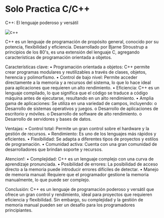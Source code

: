 # Solo Practica C/C++
C++: El lenguaje poderoso y versátil

![c++](https://github.com/DiegoJDArias/SoloPractica/assets/97647686/b6267600-73ac-4caf-bd34-8da7a78f1a80)

C++ es un lenguaje de programación de propósito general, conocido por su potencia, flexibilidad y eficiencia. Desarrollado por Bjarne Stroustrup a principios de los 80's, es una extensión del lenguaje C, agregando características de programación orientada a objetos.

Características clave:
•	Programación orientada a objetos: C++ permite crear programas modulares y reutilizables a través de clases, objetos, herencia y polimorfismo.
•	Control de bajo nivel: Permite acceder directamente a la memoria y a recursos del sistema, lo que lo hace ideal para aplicaciones que requieren un alto rendimiento.
•	Eficiencia: C++ es un lenguaje compilado, lo que significa que el código se traduce a código máquina antes de ejecutarse, resultando en un alto rendimiento.
•	Amplia gama de aplicaciones: Se utiliza en una variedad de campos, incluyendo:
o	Desarrollo de sistemas operativos y juegos.
o	Desarrollo de aplicaciones de escritorio y móviles.
o	Desarrollo de software de alto rendimiento.
o	Desarrollo de servidores y bases de datos.

Ventajas:
•	Control total: Permite un gran control sobre el hardware y la gestión de recursos.
•	Rendimiento: Es uno de los lenguajes más rápidos y eficientes.
•	Flexibilidad: Se adapta a diferentes tipos de proyectos y estilos de programación.
•	Comunidad activa: Cuenta con una gran comunidad de desarrolladores que brindan soporte y recursos.

Atencion!:
•	Complejidad: C++ es un lenguaje complejo con una curva de aprendizaje pronunciada.
•	Posibilidad de errores: La posibilidad de acceso directo a la memoria puede introducir errores difíciles de detectar.
•	Manejo de memoria manual: Requiere que el programador gestione la memoria manualmente, lo que puede ser complejo.

Conclusión:
C++ es un lenguaje de programación poderoso y versátil que ofrece un gran control y rendimiento, ideal para proyectos que requieren eficiencia y flexibilidad. Sin embargo, su complejidad y la gestión de memoria manual pueden ser un desafío para los programadores principiantes.
